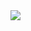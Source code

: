 <img src= "https://media.giphy.com/media/v1.Y2lkPTc5MGI3NjExNzA3Y2JiYjY1MTc5YTlmNDhkODg4ZDUxMjI5MjY2MjZkNTRhZTMwZSZjdD1n/rsf7FdPyBjw9RkEHJu/giphy.gif"/>

<!--
**estrk467/estrk467** is a ✨ _special_ ✨ repository because its `README.md` (this file) appears on your GitHub profile.

Here are some ideas to get you started:

- 🔭 I’m currently working on ...
- 🌱 I’m currently learning ...
- 👯 I’m looking to collaborate on ...
- 🤔 I’m looking for help with ...
- 💬 Ask me about ...
- 📫 How to reach me: ...
- 😄 Pronouns: ...
- ⚡ Fun fact: ...
-->

